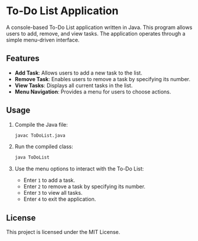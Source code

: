 # To-Do List Application

A console-based To-Do List application written in Java. This program allows users to add, remove, and view tasks. The application operates through a simple menu-driven interface.

## Features

- **Add Task**: Allows users to add a new task to the list.
- **Remove Task**: Enables users to remove a task by specifying its number.
- **View Tasks**: Displays all current tasks in the list.
- **Menu Navigation**: Provides a menu for users to choose actions.

## Usage

1. Compile the Java file:
    ```sh
    javac ToDoList.java
    ```

2. Run the compiled class:
    ```sh
    java ToDoList
    ```

3. Use the menu options to interact with the To-Do List:
    - Enter `1` to add a task.
    - Enter `2` to remove a task by specifying its number.
    - Enter `3` to view all tasks.
    - Enter `4` to exit the application.

## License

This project is licensed under the MIT License.
